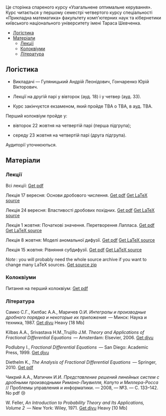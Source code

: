 Це сторінка спареного курсу &laquo;Узагальнене оптимальне керування&raquo;. Курс читається у першому семестрі четвертого курсу спеціальності &laquo;Прикладна математика&raquo; факультету комп'ютерних наук та кібернетики київського національного університету імені Тараса Шевченка.

<!-- MarkdownTOC -->

- [Логістика](#%D0%9B%D0%BE%D0%B3%D1%96%D1%81%D1%82%D0%B8%D0%BA%D0%B0)
- [Матеріали](#%D0%9C%D0%B0%D1%82%D0%B5%D1%80%D1%96%D0%B0%D0%BB%D0%B8)
    - [Лекції](#%D0%9B%D0%B5%D0%BA%D1%86%D1%96%D1%97)
    - [Колоквіуми](#%D0%9A%D0%BE%D0%BB%D0%BE%D0%BA%D0%B2%D1%96%D1%83%D0%BC%D0%B8)
    - [Література](#%D0%9B%D1%96%D1%82%D0%B5%D1%80%D0%B0%D1%82%D1%83%D1%80%D0%B0)

<!-- /MarkdownTOC -->

<a id="%D0%9B%D0%BE%D0%B3%D1%96%D1%81%D1%82%D0%B8%D0%BA%D0%B0"></a>
## Логістика

- Викладачі &mdash; Гуляницький Андрій Леонідович, Гончаренко Юрій Вікторович.

- Лекції на другій парі у вівторок (ауд. 18) і у четвер (ауд. 33).

- Курс закінчуєтся екзаменом, який пройде TBA о TBA, в ауд. TBA. 

Перший <span class="badge badge-danger">колоквіум</span> пройде у:

- вівторок 22 жовтня на четвертій парі (перша підгрупа);

- середу 23 жовтня на четвертій парі (друга підгрупа).

Аудиторії уточнюються.

<a id="%D0%9C%D0%B0%D1%82%D0%B5%D1%80%D1%96%D0%B0%D0%BB%D0%B8"></a>
## Матеріали

<a id="%D0%9B%D0%B5%D0%BA%D1%86%D1%96%D1%97"></a>
### Лекції

Всі лекції: <a class="badge badge-success" href="lectures/Гуляницький,%20всі%20лекції.pdf">Get pdf</a>

Лекція 17&nbsp;вересня: Основи дробового числення. <a class="badge badge-success" href="lectures/Гуляницький,%20лекція%2017.09.pdf">Get pdf</a> <a class="badge badge-info" href="lectures/01.tex">Get LaTeX source</a>

Лекція 24&nbsp;вересня: Властивостi дробових похiдних. <a class="badge badge-success" href="lectures/Гуляницький,%20лекція%2024.09.pdf">Get pdf</a> <a class="badge badge-info" href="lectures/02.tex">Get LaTeX source</a>

Лекція 1&nbsp;жовтня: Початковi значення. Перетворення Лапласа. <a class="badge badge-success" href="lectures/Гуляницький,%20лекція%201.10.pdf">Get pdf</a> <a class="badge badge-info" href="lectures/03.tex">Get LaTeX source</a>

Лекція 8&nbsp;жовтня: Моделi аномальної дифузiї. <a class="badge badge-success" href="lectures/Гуляницький,%20лекція%208.10.pdf">Get pdf</a> <a class="badge badge-info" href="lectures/04.tex">Get LaTeX source</a>

Лекція 15&nbsp;жовтня: Рiвняння субдифузiї. <a class="badge badge-success" href="lectures/Гуляницький,%20лекція%2015.10.pdf">Get pdf</a> <a class="badge badge-info" href="lectures/05.tex">Get LaTeX source</a>

_Note_&thinsp;: you will probably need the whole source archive if you want to change many LaTeX sources. <a class="badge badge-info" href="lectures/all.zip">Get source zip</a> 

<a id="%D0%9A%D0%BE%D0%BB%D0%BE%D0%BA%D0%B2%D1%96%D1%83%D0%BC%D0%B8"></a>
### Колоквіуми

Питання на перший колоквіум: <a class="badge badge-success" href="Гуляницький,%20питання%20на%20перший%20колоквіум.pdf">Get pdf</a>

<a id=""></a>
<a id="%D0%9B%D1%96%D1%82%D0%B5%D1%80%D0%B0%D1%82%D1%83%D1%80%D0%B0"></a>
### Література

Самко&nbsp;С.Г., Килбас&nbsp;А.А., Маричев&nbsp;О.И. _Интегралы и производные дробного порядка и некоторые их приложения_&thinsp; &mdash; Минск: Наука и техника, 1987. <a class="badge badge-success" href="books/Самко,%20Килбас,%20Маричев%20-%20Интегралы%20и%20производные%20дробного%20порядка.djvu">Get djvu</a> <span class="badge badge-danger">Heavy [18&nbsp;Mb]</span>

Kilbas&nbsp;A.A., Srivastava&nbsp;H.M.,Trujillo&nbsp;J.M. _Theory and Applications of Fractional Differential Equations_&thinsp; &mdash; Amsterdam: Elsevier, 2006. <a class="badge badge-success" href="books/Kilbas,%20Srivastava,%20Trujillo%20-%20Theory%20and%20Applications%20of%20Fractional%20Differential%20Equations.djvu">Get djvu</a>

Podlubny&nbsp;I., _Fractional Differential Equations_&thinsp; &mdash; San Diego: Academic Press, 1999. <a class="badge badge-success" href="books/Podlubny%20-%20Fractional%20Differential%20Equations.djvu">Get djvu</a>

Diethelm&nbsp;K., _The Analysis of Fractional Differential Equations_&thinsp; &mdash; Springer, 2010. <a class="badge badge-success" href="books/Diethelm%20-%20The%20Analysis%20of%20Fractional%20Differential%20Equations.pdf">Get pdf</a>

Чикрий&nbsp;А.А., Матичин&nbsp;И.И. _Представление решений линейных систем с дробными производными Римана-Лиувилля, Капуто и Миллера-Росса_&thinsp; // Проблемы управления и информатики. &mdash; 2008, &mdash; №3. &mdash; С.&nbsp;133&ndash;142. <span class="badge badge-warning">No pdf :cry:</span>

W.&nbsp;Feller, _An Introduction to Probability Theory and Its Applications, Volume&nbsp;2_&thinsp; &mdash; New York: Wiley, 1971. <a class="badge badge-success" href="books/Feller%20-%20An%20Introduction%20to%20Probability%20Theory%20and%20Its%20Applications,%20Volume%202.djvu">Get djvu</a> <span class="badge badge-danger">Heavy [10&nbsp;Mb]</span>
